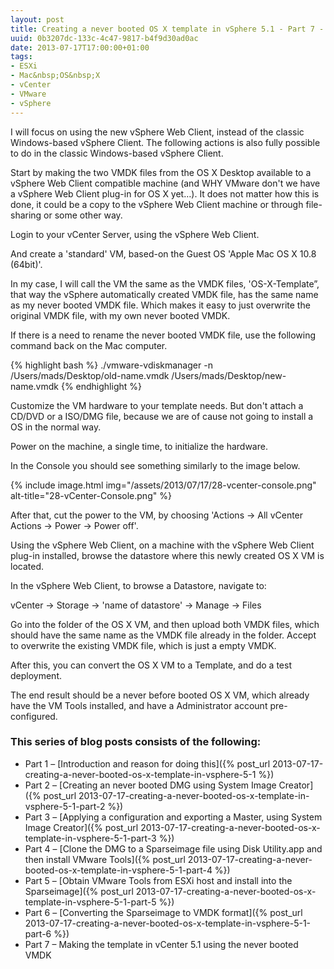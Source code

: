 ```yaml
---
layout: post
title: Creating a never booted OS X template in vSphere 5.1 - Part 7 - Making the template in vCenter 5.1 using the never booted VMDK
uuid: 0b3207dc-133c-4c47-9817-b4f9d30ad0ac
date: 2013-07-17T17:00:00+01:00
tags:
- ESXi
- Mac&nbsp;OS&nbsp;X
- vCenter
- VMware
- vSphere
---
```

I will focus on using the new vSphere Web Client, instead of the classic Windows-based vSphere Client. The following actions is also fully possible to do in the classic Windows-based vSphere Client<!--break-->.

Start by making the two VMDK files from the OS X Desktop available to a vSphere Web Client compatible machine (and WHY VMware don't we have a vSphere Web Client plug-in for OS X yet…). It does not matter how this is done, it could be a copy to the vSphere Web Client machine or through file-sharing or some other way.

Login to your vCenter Server, using the vSphere Web Client.

And create a 'standard' VM, based-on the Guest OS 'Apple Mac OS X 10.8 (64bit)'.

In my case, I will call the VM the same as the VMDK files, 'OS-X-Template&#8221;, that way the vSphere automatically created VMDK file, has the same name as my never booted VMDK file. Which makes it easy to just overwrite the original VMDK file, with my own never booted VMDK.

If there is a need to rename the never booted VMDK file, use the following command back on the Mac computer.

{% highlight bash %}
./vmware-vdiskmanager -n /Users/mads/Desktop/old-name.vmdk /Users/mads/Desktop/new-name.vmdk
{% endhighlight %}

Customize the VM hardware to your template needs. But don't attach a CD/DVD or a ISO/DMG file, because we are of cause not going to install a OS in the normal way.

Power on the machine, a single time, to initialize the hardware.

In the Console you should see something similarly to the image below.

{% include image.html img="/assets/2013/07/17/28-vcenter-console.png" alt-title="28-vCenter-Console.png" %}

After that, cut the power to the VM, by choosing 'Actions -> All vCenter Actions -> Power -> Power off'.

Using the vSphere Web Client, on a machine with the vSphere Web Client plug-in installed, browse the datastore where this newly created OS X VM is located.

In the vSphere Web Client, to browse a Datastore, navigate to:

vCenter -> Storage -> 'name of datastore' -> Manage -> Files

Go into the folder of the OS X VM, and then upload both VMDK files, which should have the same name as the VMDK file already in the folder. Accept to overwrite the existing VMDK file, which is just a empty VMDK.

After this, you can convert the OS X VM to a Template, and do a test deployment.

The end result should be a never before booted OS X VM, which already have the VM Tools installed, and have a Administrator account pre-configured.

### This series of blog posts consists of the following:

* Part 1 – [Introduction and reason for doing this]({% post_url 2013-07-17-creating-a-never-booted-os-x-template-in-vsphere-5-1 %})
* Part 2 – [Creating an never booted DMG using System Image Creator]({% post_url 2013-07-17-creating-a-never-booted-os-x-template-in-vsphere-5-1-part-2 %})
* Part 3 – [Applying a configuration and exporting a Master, using System Image Creator]({% post_url 2013-07-17-creating-a-never-booted-os-x-template-in-vsphere-5-1-part-3 %})
* Part 4 – [Clone the DMG to a Sparseimage file using Disk Utility.app and then install VMware Tools]({% post_url 2013-07-17-creating-a-never-booted-os-x-template-in-vsphere-5-1-part-4 %})
* Part 5 – [Obtain VMware Tools from ESXi host and install into the Sparseimage]({% post_url 2013-07-17-creating-a-never-booted-os-x-template-in-vsphere-5-1-part-5 %})
* Part 6 – [Converting the Sparseimage to VMDK format]({% post_url 2013-07-17-creating-a-never-booted-os-x-template-in-vsphere-5-1-part-6 %})
* Part 7 – Making the template in vCenter 5.1 using the never booted VMDK